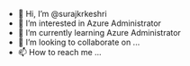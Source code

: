 - 👋 Hi, I’m @surajkrkeshri
- 👀 I’m interested in Azure Administrator
- 🌱 I’m currently learning Azure Administrator
- 💞️ I’m looking to collaborate on ...
- 📫 How to reach me ...

<!---
surajkrkeshri/surajkrkeshri is a ✨ special ✨ repository because its `README.md` (this file) appears on your GitHub profile.
You can click the Preview link to take a look at your changes.
--->

